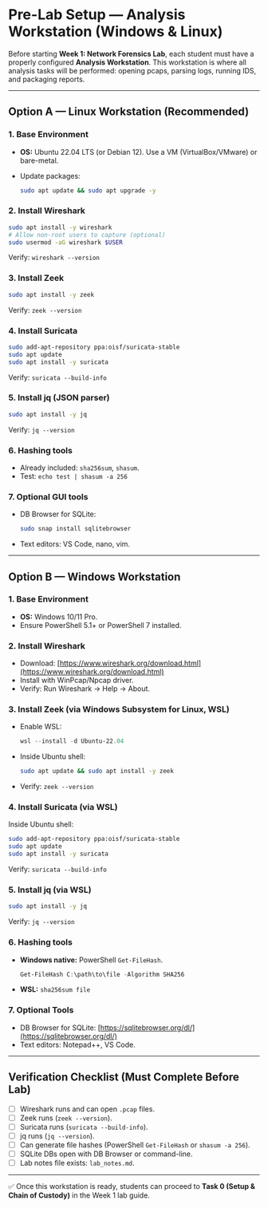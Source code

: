 # Pre-Lab Setup — Analysis Workstation (Windows & Linux)

Before starting **Week 1: Network Forensics Lab**, each student must have a properly configured **Analysis Workstation**. This workstation is where all analysis tasks will be performed: opening pcaps, parsing logs, running IDS, and packaging reports.

---

## Option A — Linux Workstation (Recommended)

### 1. Base Environment

- **OS:** Ubuntu 22.04 LTS (or Debian 12). Use a VM (VirtualBox/VMware) or bare-metal.
- Update packages:

  ```bash
  sudo apt update && sudo apt upgrade -y
  ```

### 2. Install Wireshark

```bash
sudo apt install -y wireshark
# Allow non-root users to capture (optional)
sudo usermod -aG wireshark $USER
```

Verify: `wireshark --version`

### 3. Install Zeek

```bash
sudo apt install -y zeek
```

Verify: `zeek --version`

### 4. Install Suricata

```bash
sudo add-apt-repository ppa:oisf/suricata-stable
sudo apt update
sudo apt install -y suricata
```

Verify: `suricata --build-info`

### 5. Install jq (JSON parser)

```bash
sudo apt install -y jq
```

Verify: `jq --version`

### 6. Hashing tools

- Already included: `sha256sum`, `shasum`.
- Test: `echo test | shasum -a 256`

### 7. Optional GUI tools

- DB Browser for SQLite:

  ```bash
  sudo snap install sqlitebrowser
  ```

- Text editors: VS Code, nano, vim.

---

## Option B — Windows Workstation

### 1. Base Environment

- **OS:** Windows 10/11 Pro.
- Ensure PowerShell 5.1+ or PowerShell 7 installed.

### 2. Install Wireshark

- Download: [https://www.wireshark.org/download.html](https://www.wireshark.org/download.html)
- Install with WinPcap/Npcap driver.
- Verify: Run Wireshark → Help → About.

### 3. Install Zeek (via Windows Subsystem for Linux, WSL)

- Enable WSL:

  ```powershell
  wsl --install -d Ubuntu-22.04
  ```

- Inside Ubuntu shell:

  ```bash
  sudo apt update && sudo apt install -y zeek
  ```

- Verify: `zeek --version`

### 4. Install Suricata (via WSL)

Inside Ubuntu shell:

```bash
sudo add-apt-repository ppa:oisf/suricata-stable
sudo apt update
sudo apt install -y suricata
```

Verify: `suricata --build-info`

### 5. Install jq (via WSL)

```bash
sudo apt install -y jq
```

Verify: `jq --version`

### 6. Hashing tools

- **Windows native:** PowerShell `Get-FileHash`.

  ```powershell
  Get-FileHash C:\path\to\file -Algorithm SHA256
  ```

- **WSL:** `sha256sum file`

### 7. Optional Tools

- DB Browser for SQLite: [https://sqlitebrowser.org/dl/](https://sqlitebrowser.org/dl/)
- Text editors: Notepad++, VS Code.

---

## Verification Checklist (Must Complete Before Lab)

- [ ] Wireshark runs and can open `.pcap` files.
- [ ] Zeek runs (`zeek --version`).
- [ ] Suricata runs (`suricata --build-info`).
- [ ] jq runs (`jq --version`).
- [ ] Can generate file hashes (PowerShell `Get-FileHash` or `shasum -a 256`).
- [ ] SQLite DBs open with DB Browser or command-line.
- [ ] Lab notes file exists: `lab_notes.md`.

---

✅ Once this workstation is ready, students can proceed to **Task 0 (Setup & Chain of Custody)** in the Week 1 lab guide.
